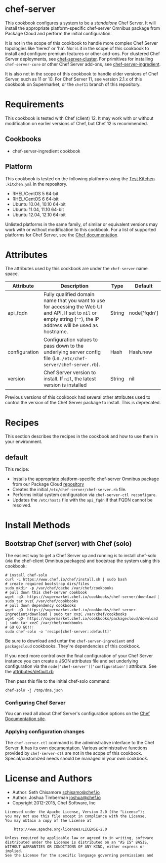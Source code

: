 # chef-server

This cookbook configures a system to be a *standalone* Chef Server. It will install the appropriate platform-specific chef-server Omnibus package from Package Cloud and perform the initial configuration.

It is not in the scope of this cookbook to handle more complex Chef Server topologies like 'tiered' or 'ha'. Nor is it in the scope of this cookbook to install and configure premium features or other add-ons. For clustered Chef Server deployments, see [chef-server-cluster](https://github.com/opscode-cookbooks/chef-server-cluster). For primitives for installing `chef-server-core` or other Chef Server add-ons, see [chef-server-ingredient](https://supermarket.chef.io/cookbooks/chef-server-ingredient).

It is also not in the scope of this cookbook to handle older versions of Chef Server, such as 11 or 10. For Chef Server 11, see version 2.1.x of this cookbook on Supermarket, or the `chef11` branch of this repository.

# Requirements

This cookbook is tested with  Chef (client) 12. It may work with or without modification on earlier versions of Chef, but Chef 12 is recommended.

## Cookbooks

* chef-server-ingredient cookbook

## Platform

This cookbook is tested on the following platforms using the [Test Kitchen](http://kitchen.ci) `.kitchen.yml` in the repository.

* RHEL/CentOS 5 64-bit
* RHEL/CentOS 6 64-bit
* Ubuntu 10.04, 10.10 64-bit
* Ubuntu 11.04, 11.10 64-bit
* Ubuntu 12.04, 12.10 64-bit

Unlisted platforms in the same family, of similar or equivalent versions may work with or without modification to this cookbook. For a list of supported platforms for Chef Server, see the [Chef documentation](https://docs.chef.io/supported_platforms.html#chef-server-title).

# Attributes

The attributes used by this cookbook are under the `chef-server` name space.

Attribute        | Description |Type | Default
-----------------|-------------|-----|--------
api_fqdn         | Fully qualified domain name that you want to use for accessing the Web UI and API. If set to `nil` or empty string (`""`), the IP address will be used as hostname. | String | node['fqdn']
configuration    | Configuration values to pass down to the underlying server config file (i.e. `/etc/chef-server/chef-server.rb`). | Hash | Hash.new
version          | Chef Server version to install. If `nil`, the latest version is installed | String | nil

Previous versions of this cookbook had several other attributes used to control the version of the Chef Server package to install. This is deprecated.

# Recipes

This section describes the recipes in the cookbook and how to use them in your environment.

## default

This recipe:

* Installs the appropriate platform-specific chef-server Omnibus package from our Package Cloud [repository](https://packagecloud.io/chef/stable)
* Creates the initial `/etc/chef-server/chef-server.rb` file.
* Performs initial system configuration via `chef-server-ctl reconfigure`.
* Updates the `/etc/hosts` file with the `api_fqdn` if that FQDN cannot be resolved.

# Install Methods

## Bootstrap Chef (server) with Chef (solo)

The easiest way to get a Chef Server up and running is to install chef-solo (via the chef-client Omnibus packages) and bootstrap the system using this cookbook:

    # install chef-solo
    curl -L https://www.chef.io/chef/install.sh | sudo bash
    # create required bootstrap dirs/files
    sudo mkdir -p /var/chef/cache /var/chef/cookbooks
    # pull down this chef-server cookbook
    wget -qO- https://supermarket.chef.io/cookbooks/chef-server/download | sudo tar xvzC /var/chef/cookbooks
    # pull down dependency cookbooks
    wget -qO- https://supermarket.chef.io/cookbooks/chef-server-ingredient/download | sudo tar xvzC /var/chef/cookbooks
    wget -qO- https://supermarket.chef.io/cookbooks/packagecloud/download | sudo tar xvzC /var/chef/cookbooks
    # GO GO GO!!!
    sudo chef-solo -o 'recipe[chef-server::default]'

Be sure to download and untar the `chef-server-ingredient` and `packagecloud` cookbooks. They're dependencies of this cookbook.

If you need more control over the final configuration of your Chef Server instance you can create a JSON attributes file and set underlying configuration via the `node['chef-server']['configuration']` attribute. See the [attributes/default.rb](attributes/default.rb)

Then pass this file to the initial chef-solo command:

    chef-solo -j /tmp/dna.json

### Configuring Chef Server

You can read all about Chef Server's configuration options on the [Chef Documentation site](http://docs.chef.io/server/config_rb_server.html).

### Applying configuration changes

The `chef-server-ctl` command is the administrative interface to the Chef Server. It has its own [documentation](https://docs.chef.io/ctl_chef_server.html). Various administrative functions provided by `chef-server-ctl` are not in the scope of this cookbook. Special/customized needs should be managed in your own cookbook.

# License and Authors

* Author: Seth Chisamore <schisamo@chef.io>
* Author: Joshua Timberman <joshua@chef.io>
* Copyright 2012-2015, Chef Software, Inc

```text
Licensed under the Apache License, Version 2.0 (the "License");
you may not use this file except in compliance with the License.
You may obtain a copy of the License at

    http://www.apache.org/licenses/LICENSE-2.0

Unless required by applicable law or agreed to in writing, software
distributed under the License is distributed on an "AS IS" BASIS,
WITHOUT WARRANTIES OR CONDITIONS OF ANY KIND, either express or implied.
See the License for the specific language governing permissions and
```
